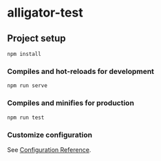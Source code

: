 # alligator-test

## Project setup
```
npm install
```

### Compiles and hot-reloads for development
```
npm run serve
```

### Compiles and minifies for production
```
npm run test
```

### Customize configuration
See [Configuration Reference](https://cli.vuejs.org/config/).
